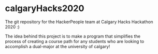 # calgaryHacks2020
The git repository for the HackerPeople team at Calgary Hacks Hackathon 2020 :)


The idea behind this project is to make a program that simplifies the process of creating a course path for any students who are looking to accomplish a dual-major at the university of calgary!

